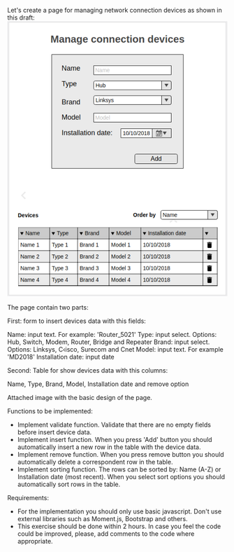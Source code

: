 Let's create a page for managing network connection devices as shown in this draft:
![UI](greenpowermonitorpic.png)

The page contain two parts:

First: form to insert devices data with this fields:

 Name: input text. For example: 'Router_5021'
 Type: input select. Options: Hub, Switch, Modem, Router, Bridge and Repeater
 Brand: input select. Options: Linksys, C‹isco, Surecom and Cnet
 Model: input text. For example 'MD2018'
 Installation date: input date

Second: Table for show devices data with this columns:

 Name, Type, Brand, Model, Installation date and remove option

Attached image with the basic design of the page.

Functions to be implemented:

- Implement validate function. Validate that there are no empty fields before insert device data.
- Implement insert function. When you press 'Add' button you should automatically insert a new row in the table with the device data.
- Implement remove function. When you press remove button you should automatically delete a correspondent row in the table.
- Implement sorting function. The rows can be sorted by: Name (A-Z) or Installation date (most recent). When you select sort options you should automatically sort rows in the table.
  
Requirements: 
- For the implementation you should only use basic javascript. Don't use external libraries such as Moment.js, Bootstrap and others.
- This exercise should be done within 2 hours. In case you feel the code could be improved, please, add comments to the code where appropriate.

